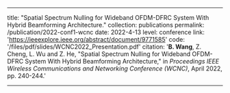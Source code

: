 ---

title: "Spatial Spectrum Nulling for Wideband OFDM-DFRC System With Hybrid Beamforming Architecture."
collection: publications
permalink: /publication/2022-conf1-wcnc
date: 2022-4-13
level: conference
link: 'https://ieeexplore.ieee.org/abstract/document/9771585'
code: '/files/pdf/slides/WCNC2022_Presentation.pdf'
citation: '<b>B. Wang</b>, Z. Cheng, L. Wu and Z. He, "Spatial Spectrum Nulling for Wideband OFDM-DFRC System With Hybrid Beamforming Architecture," in <i>Proceedings IEEE Wireless Communications and Networking Conference (WCNC)</i>, April 2022, pp. 240-244.'

---